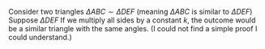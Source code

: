 Consider two triangles $\Delta ABC \sim \Delta DEF$ (meaning $\Delta ABC$ is similar to $\Delta DEF$) Suppose $\Delta DEF$ If we multiply all sides by a constant $k$, the outcome would be a similar triangle with the same angles. (I could not find a simple proof I could understand.)
